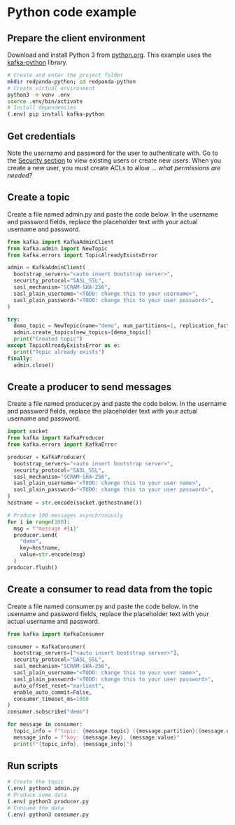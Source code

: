 # Python code example


## Prepare the client environment

Download and install Python 3 from 
[python.org](https://www.python.org/downloads). This example uses the
[kafka-python](https://kafka-python.readthedocs.io/en/master/) library. 

```bash
# Create and enter the project folder
mkdir redpanda-python; cd redpanda-python
# Create virtual environment
python3 -m venv .env
source .env/bin/activate
# Install dependencies
(.env) pip install kafka-python
```


## Get credentials
Note the username and password for the user to authenticate with. Go to the [Security section](../acls) to view existing users or create new users. When you create a new user, you must create ACLs to allow ... *what permissions are needed?*


## Create a topic
Create a file named admin.py and paste the code below. In the username and password fields, replace the placeholder text with your actual username and password.

```python title="admin.py"
from kafka import KafkaAdminClient
from kafka.admin import NewTopic
from kafka.errors import TopicAlreadyExistsError

admin = KafkaAdminClient(
  bootstrap_servers="<auto insert bootstrap server>",
  security_protocol="SASL_SSL",
  sasl_mechanism="SCRAM-SHA-256",
  sasl_plain_username="<TODO: change this to your username>",
  sasl_plain_password="<TODO: change this to your user password>",
)

try:
  demo_topic = NewTopic(name="demo", num_partitions=1, replication_factor=1)
  admin.create_topics(new_topics=[demo_topic])
  print("Created topic")
except TopicAlreadyExistsError as e:
  print("Topic already exists")
finally:
  admin.close()
```


## Create a producer to send messages
Create a file named producer.py and paste the code below. In the username and password fields, replace the placeholder text with your actual username and password.

```python title="producer.py"
import socket
from kafka import KafkaProducer
from kafka.errors import KafkaError

producer = KafkaProducer(
  bootstrap_servers="<auto insert bootstrap server>",
  security_protocol="SASL_SSL",
  sasl_mechanism="SCRAM-SHA-256",
  sasl_plain_username="<TODO: change this to your user name>",
  sasl_plain_password="<TODO: change this to your user password>",
)
hostname = str.encode(socket.gethostname())

# Produce 100 messages asynchronously
for i in range(100):
  msg = f"message #{i}"
  producer.send(
    "demo",
    key=hostname,
    value=str.encode(msg)
  )
producer.flush()
```


## Create a consumer to read data from the topic
Create a file named consumer.py and paste the code below. In the username and password fields, replace the placeholder text with your actual username and password.

```python title="consumer.py"
from kafka import KafkaConsumer

consumer = KafkaConsumer(
  bootstrap_servers=["<auto insert bootstrap server>"],
  security_protocol="SASL_SSL",
  sasl_mechanism="SCRAM-SHA-256",
  sasl_plain_username="<TODO: change this to your user name>",
  sasl_plain_password="<TODO: change this to your user password>",
  auto_offset_reset="earliest",
  enable_auto_commit=False,
  consumer_timeout_ms=1000
)
consumer.subscribe("demo")

for message in consumer:
  topic_info = f"topic: {message.topic} ({message.partition}|{message.offset})"
  message_info = f"key: {message.key}, {message.value}"
  print(f"{topic_info}, {message_info}")
```


## Run scripts

```bash
# Create the topic
(.env) python3 admin.py
# Produce some data
(.env) python3 producer.py
# Consume the data
(.env) python3 consumer.py
```
